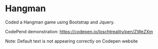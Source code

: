 # Hangman
Coded a Hangman game using Bootstrap and Jquery.

CodePend demonstration: https://codepen.io/loschtreality/pen/ZWeZXm

Note: Default text is not appearing correctly on Codepen website
